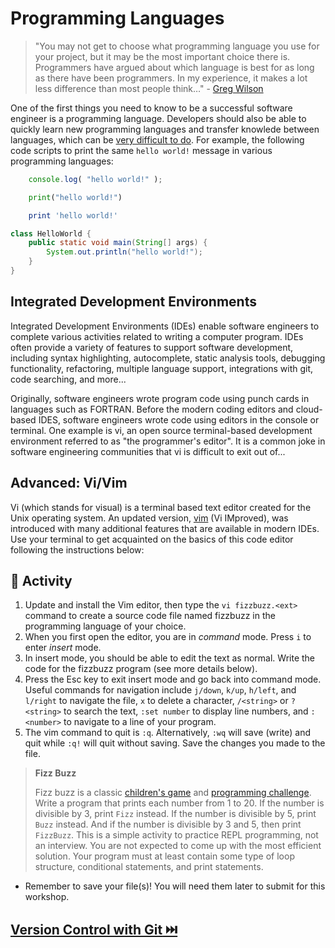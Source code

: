 # Programming Languages

> "You may not get to choose what programming language you use for your project, but it may be the most important choice there is. Programmers have argued about which language is best for as long as there have been programmers. In my experience, it makes a lot less difference than most people think…" - [Greg Wilson](https://buildtogether.tech/tooling/#programming-language)

One of the first things you need to know to be a successful software engineer is a programming language. Developers should also be able to quickly learn new programming languages and transfer knowlede between languages, which can be [very difficult to do](http://nischalshrestha.me/docs/cross_language_interference.pdf). For example, the following code scripts to print the same `hello world!` message in various programming languages:

```js |{type:'script'}
    console.log( "hello world!" );
```

```python |{type:'script'}
    print("hello world!")
```

```ruby |{type:'script'}
    print 'hello world!'
```

```java |{type:'script'}
class HelloWorld {
    public static void main(String[] args) {
        System.out.println("hello world!");
    }
}
```

## Integrated Development Environments

Integrated Development Environments (IDEs) enable software engineers to complete various activities related to writing a computer program. IDEs often provide a variety of features to support software development, including syntax highlighting, autocomplete, static analysis tools, debugging functionality, refactoring, multiple language support, integrations with git, code searching, and more...

Originally, software engineers wrote program code using punch cards in languages such as FORTRAN. Before the modern coding editors and cloud-based IDES, software engineers wrote code using editors in the console or terminal. One example is vi, an open source terminal-based development environment referred to as "the programmer's editor". It is a common joke in software engineering communities that vi is difficult to exit out of...

## Advanced: Vi/Vim

Vi (which stands for visual) is a terminal based text editor created for the Unix operating system. An updated version, [vim](https://www.vim.org/) (Vi IMproved), was introduced with many additional features that are available in modern IDEs. Use your terminal to get acquainted on the basics of this code editor following the instructions below:

## 📝 Activity

1. Update and install the Vim editor, then type the `vi fizzbuzz.<ext>` command to create a source code file named fizzbuzz in the programming language of your choice. 
2. When you first open the editor, you are in _command_ mode. Press `i` to enter _insert_ mode.
3. In insert mode, you should be able to edit the text as normal. Write the code for the fizzbuzz program (see more details below).
4. Press the Esc key to exit insert mode and go back into command mode. Useful commands for navigation include `j/down`, `k/up`, `h/left`, and `l/right` to navigate the file, `x` to delete a character, `/<string>` or `?<string>` to search the text, `:set number` to display line numbers, and `:<number>` to navigate to a line of your program.
5. The vim command to quit is `:q`. Alternatively, `:wq` will save (write) and quit while `:q!` will quit without saving. Save the changes you made to the file.


> **Fizz Buzz**
> 
> Fizz buzz is a classic [children's game](https://en.wikipedia.org/wiki/Fizz_buzz) and [programming challenge](https://leetcode.com/problems/fizz-buzz/). Write a program that prints each number from 1 to 20. If the number is divisible by 3, print `Fizz` instead. If the number is divisible by 5, print `Buzz` instead. And if the number is divisible by 3 and 5, then print `FizzBuzz`. This is a simple activity to practice REPL programming, not an interview. You are not expected to come up with the most efficient solution. Your program must at least contain some type of loop structure, conditional statements, and print statements.


* Remember to save your file(s)! You will need them later to submit for this workshop.

## [**Version Control with Git** ⏭️ ](Git.md)
